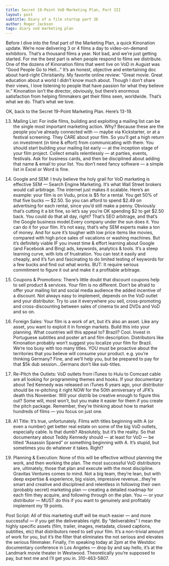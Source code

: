 ```yaml
---
title: Secret 19-Point VoD Marketing Plan, Part III
layout: post
subtitle: Diary of a film startup part 36
author: Roger Jackson
tags: diary vod marketing plan
---
```

Before I dive into the final part of the Marketing Plan, a quick Kinonation update. We’re now delivering 3 or 4 films a day to video-on-demand exhibitors. That’s a thousand films a year. Not bad, and we’re just getting started. For me the best part is when people respond to films we distribute. One of the dozens of Kinonation films that went live on VoD in August was “Good People Go to Hell…” It’s an honest, objective and entertaining doc about hard-right Christianity. My favorite online review:  “Great movie. Great education about a world I didn’t know much about. Though I don’t share their views, I love listening to people that have passion for what they believe in.” Kinonation isn’t the director, obviously, but there’s enormous satisfaction from helping filmmakers get their films seen, worldwide. That’s what we do. That’s what we love.

OK, back to the Secret 19-Point Marketing Plan. Here’s 13-19.

13. Mailing List: For indie films, building and exploiting a mailing list can be the single most important marketing action. Why? Because these are the people you’ve already connected with — maybe via Kickstarter, or at a festival screening. They CARE about your film. So you’ll get a high return on investment (in time & effort) from communicating with them. You should start building your mailing list early — at the inception stage of your film project. Collect emails relentlessly — at parties, events, festivals. Ask for business cards, and then be disciplined about adding that name & email to your list. You don’t need fancy software — a simple list in Excel or Word is fine.

14. Google and SEM: I truly believe the holy grail for VoD marketing is effective SEM — Search Engine Marketing. It’s what Wall Street brokers would call arbitrage. The internet just makes it scalable. Here’s an example: your film is on Vudu, price is $5 for a rental. You get 50% of that five bucks — $2.50. So you can afford to spend $2.49 on advertising for each rental, since you’d still make a penny. Obviously that’s cutting it a bit fine, so let’s say you’re OK spending $2 to get $2.50 back. You could do that all day, right? That’s SEO arbitrage, and that’s the Google business model.Every company under the sun does it. You can do it for your film. It’s not easy, that’s why SEM experts make a ton of money. And for sure it’s tougher with low price items like movies, compared with high price sales of vacations or washing machines. But it’s definitely viable IF you invest time & effort learning about Google (and Facebook and Bing) ads, keywords, analytics & tools. It’s a steep learning curve, with lots of frustration. You can test it easily and cheaply, and it’s fun and fascinating to do limited testing of keywords for a few bucks and find out what works. BUT: It require serious commitment to figure it out and make it a profitable arbitrage.

15. Coupons & Promotions: There’s little doubt that discount coupons help to sell product & services. Your film is no different. Don’t be afraid to offer your mailing list and social media audience the added incentive of a discount. Not always easy to implement, depends on the VoD outlet and your distributor. Try to use it everywhere you sell, cross-promoting and cross-discounting between sales of cinema tix and DVDs and VoD and so on.

16. Foreign Sales:  Your film is a work of art, but it’s also an asset. Like any asset, you want to exploit it in foreign markets. Build this into your planning. What countries will this appeal to? Brazil? Cool. Invest in Portuguese subtitles and poster art and film description. Distributors like Kinonation probably won’t suggest you localize your film for Brazil. We’re too busy with too many titles. YOU must be proactive about the territories that you believe will consume your product. e.g. you’re thinking Germany? Fine, and we’ll help you, but be prepared to pay for that $5k dub session…Germans don’t like sub-titles.

17. Re-Pitch the Outlets:  VoD outlets from iTunes to Hulu to Comcast cable are all looking for programming themes and hooks. If your documentary about Ted Kennedy was released on iTunes 6 years ago, your distributor should be re-pitching it right NOW for the 50th anniversary of JFK’s death this November. Will your distrib be creative enough to figure this out? Some will, most won’t, but you make it easier for them if you create the pitch package. Remember, they’re thinking about how to market hundreds of films — you focus on just one.

18. A1 Title: It’s true, unfortunately. Films with titles beginning with A (or even a number) get better real estate on some of the big VoD outlets, especially cable. Is that dumb? Absolutely, but it’s the reality. So that documentary about Teddy Kennedy should — at least for VoD — be titled “Assassin Spared” or something beginning with A. It’s stupid, but sometimes you do whatever it takes. Right?

19. Planning & Execution: None of this will be effective without planning the work, and then working the plan. The most successful VoD distributors are, ultimately, those that plan and execute with the most discipline. Gravitas Ventures comes to mind. Not a big team, they’re lean, but with deep expertise & experience, big vision, impressive revenue…they’re smart and creative and disciplined and relentless in following their own (probably secret) marketing plan — creating a detailed roadmap for each film they acquire, and following through on the plan. You — or your distributor — MUST do this if you want to genuinely and profitably implement my 19 points.

Post Script:  All of this marketing stuff will be much easier — and more successful — if you get the deliverables right. By “deliverables” I mean the highly specific assets (film, trailer, images, metadata, closed captions, subtitles, etc) that distributors need to sell your film. It’s a non-trivial amount of work for you, but it’s the filter that eliminates the not serious and elevates the serious filmmaker. Finally, I’m speaking today at 2pm at the Westdoc documentary conference in Los Angeles — drop by and say hello, it’s at the Landmark movie theater in Westwood. Theoretically you’re supposed to pay, but text me and I’ll get you in. 310-463-5807.

